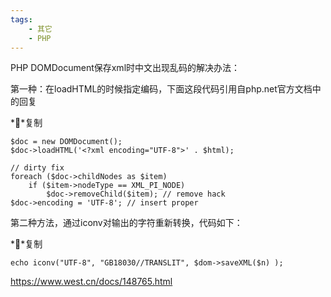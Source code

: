 ```yaml
---
tags:
    - 其它
    - PHP
---
```


PHP DOMDocument保存xml时中文出现乱码的解决办法：

第一种：在loadHTML的时候指定编码，下面这段代码引用自php.net官方文档中的回复

**复制

```
$doc = new DOMDocument();
$doc->loadHTML('<?xml encoding="UTF-8">' . $html);
 
// dirty fix
foreach ($doc->childNodes as $item)
    if ($item->nodeType == XML_PI_NODE)
        $doc->removeChild($item); // remove hack
$doc->encoding = 'UTF-8'; // insert proper
```

第二种方法，通过iconv对输出的字符重新转换，代码如下：

**复制

```
echo iconv("UTF-8", "GB18030//TRANSLIT", $dom->saveXML($n) );
```





https://www.west.cn/docs/148765.html